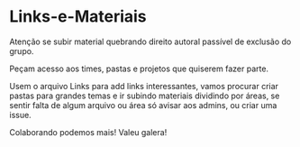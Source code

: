 # Links-e-Materiais
Atenção se subir material quebrando direito autoral passível de exclusão do grupo.

Peçam acesso aos times, pastas e projetos que quiserem fazer parte.

Usem o arquivo Links para add links interessantes, vamos procurar criar pastas para grandes temas e ir subindo materiais dividindo por áreas, se sentir falta de algum arquivo ou área só avisar aos admins, ou criar uma issue.

Colaborando podemos mais! Valeu galera!
